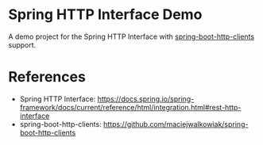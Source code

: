 Spring HTTP Interface Demo
==========================

A demo project for the Spring HTTP Interface with [spring-boot-http-clients](https://github.com/maciejwalkowiak/spring-boot-http-clients) support.

# References

* Spring HTTP Interface: https://docs.spring.io/spring-framework/docs/current/reference/html/integration.html#rest-http-interface
* spring-boot-http-clients: https://github.com/maciejwalkowiak/spring-boot-http-clients
